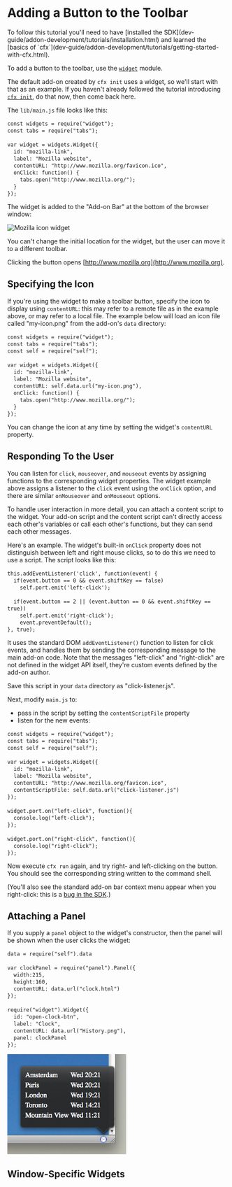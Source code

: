 <!-- This Source Code Form is subject to the terms of the Mozilla Public
   - License, v. 2.0. If a copy of the MPL was not distributed with this
   - file, You can obtain one at http://mozilla.org/MPL/2.0/. -->

# Adding a Button to the Toolbar #

<span class="aside">
To follow this tutorial you'll need to have
[installed the SDK](dev-guide/addon-development/tutorials/installation.html)
and learned the
[basics of `cfx`](dev-guide/addon-development/tutorials/getting-started-with-cfx.html).
</span>

To add a button to the toolbar, use the
[`widget`](packages/addon-kit/docs/widget.html) module.

The default add-on created by `cfx init`
uses a widget, so we'll start with that as an example. If you haven't already
followed the tutorial introducing
[`cfx init`](dev-guide/addon-development/tutorials/getting-started-with-cfx.html#cfx-init),
do that now, then come back here.

The `lib/main.js` file looks like this:

    const widgets = require("widget");
    const tabs = require("tabs");

    var widget = widgets.Widget({
      id: "mozilla-link",
      label: "Mozilla website",
      contentURL: "http://www.mozilla.org/favicon.ico",
      onClick: function() {
        tabs.open("http://www.mozilla.org/");
      }
    });

The widget is added to the "Add-on Bar" at the bottom of the browser window:

<img src="static-files/media/screenshots/widget-mozilla.png"
alt="Mozilla icon widget" />

You can't change the initial location for the widget, but the user can move
it to a different toolbar.

Clicking the button opens [http://www.mozilla.org](http://www.mozilla.org).

## Specifying the Icon ##

If you're using the widget to make a toolbar button, specify the icon to
display using `contentURL`: this may refer to a remote file as in the
example above, or may refer to a local file. The example below will load
an icon file called "my-icon.png" from the add-on's `data` directory:

    const widgets = require("widget");
    const tabs = require("tabs");
    const self = require("self");

    var widget = widgets.Widget({
      id: "mozilla-link",
      label: "Mozilla website",
      contentURL: self.data.url("my-icon.png"),
      onClick: function() {
        tabs.open("http://www.mozilla.org/");
      }
    });

You can change the icon at any time by setting the widget's `contentURL`
property.

## Responding To the User ##

You can listen for `click`, `mouseover`, and `mouseout` events by assigning
functions to the corresponding widget properties. The widget example above
assigns a listener to the `click` event using the `onClick` option, and
there are similar `onMouseover` and `onMouseout` options.

To handle user interaction in more detail, you can attach a content
script to the widget. Your add-on script and the content script can't
directly access each other's variables or call each other's functions, but
they can send each other messages.

Here's an example. The widget's built-in `onClick` property does not
distinguish between left and right mouse clicks, so to do this we need
to use a script. The script looks like this:

    this.addEventListener('click', function(event) {
      if(event.button == 0 && event.shiftKey == false)
        self.port.emit('left-click');

      if(event.button == 2 || (event.button == 0 && event.shiftKey == true))
        self.port.emit('right-click');
        event.preventDefault();
    }, true);

It uses the standard DOM `addEventListener()` function to listen for click
events, and handles them by sending the corresponding message to the main
add-on code. Note that the messages "left-click" and "right-click" are not
defined in the widget API itself, they're custom events defined by the add-on
author.

Save this script in your `data` directory as "click-listener.js".

Next, modify `main.js` to:

<ul>
<li>pass in the script by setting the <code>contentScriptFile</code>
property</li>
<li>listen for the new events:</li>
</ul>

    const widgets = require("widget");
    const tabs = require("tabs");
    const self = require("self");

    var widget = widgets.Widget({
      id: "mozilla-link",
      label: "Mozilla website",
      contentURL: "http://www.mozilla.org/favicon.ico",
      contentScriptFile: self.data.url("click-listener.js")
    });

    widget.port.on("left-click", function(){
      console.log("left-click");
    });

    widget.port.on("right-click", function(){
      console.log("right-click");
    });

Now execute `cfx run` again, and try right- and left-clicking on the button.
You should see the corresponding string written to the command shell.

(You'll also see the standard add-on bar context menu appear when you
right-click: this is a
[bug in the SDK](https://bugzilla.mozilla.org/show_bug.cgi?id=626326).)

## Attaching a Panel ##

If you supply a `panel` object to the widget's constructor, then the panel
will be shown when the user clicks the widget:

    data = require("self").data

    var clockPanel = require("panel").Panel({
      width:215,
      height:160,
      contentURL: data.url("clock.html")
    });

    require("widget").Widget({
      id: "open-clock-btn",
      label: "Clock",
      contentURL: data.url("History.png"),
      panel: clockPanel
    });

<!-- The icon the widget displays, shown in the screenshot, is taken from the
Circular icon set, http://prothemedesign.com/circular-icons/ which is made
available under the Creative Commons Attribution 2.5 Generic License:	
http://creativecommons.org/licenses/by/2.5/ -->

<img class="image-center" src="static-files/media/screenshots/widget-panel-clock.png"
alt="Panel attached to a widget">
<br>

## Window-Specific Widgets ##

